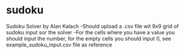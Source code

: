 # sudoku
Sudoku Solver by Alan Kalach
-Should upload a .csv file wit 9x9 grid of sudoku input sor the solver
-For the cells where you have a value you should input the number, for the empty cells you should input 0, see example_sudoku_input.csv file as reference
